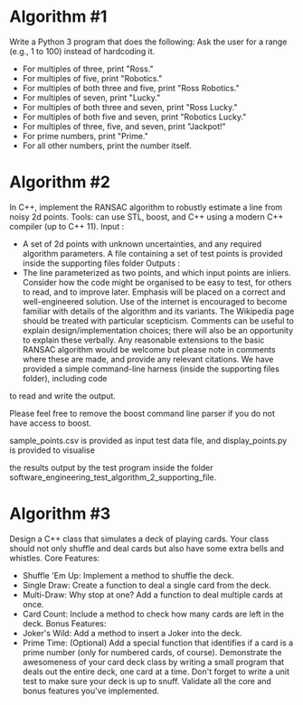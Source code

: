 # Algorithm #1
Write a Python 3 program that does the following:
Ask the user for a range (e.g., 1 to 100) instead of hardcoding it.
* For multiples of three, print "Ross."
* For multiples of five, print "Robotics."
* For multiples of both three and five, print "Ross Robotics."
* For multiples of seven, print "Lucky."
* For multiples of both three and seven, print "Ross Lucky."
* For multiples of both five and seven, print "Robotics Lucky."
* For multiples of three, five, and seven, print "Jackpot!"
* For prime numbers, print "Prime."
* For all other numbers, print the number itself.

# Algorithm #2
In C++, implement the RANSAC algorithm to robustly estimate a line from noisy 2d points.
Tools: can use STL, boost, and C++ using a modern C++ compiler (up to C++ 11).
Input :
* A set of 2d points with unknown uncertainties, and any required algorithm parameters.
A file containing a set of test points is provided inside the supporting files folder
Outputs :
* The line parameterized as two points, and which input points are inliers.
Consider how the code might be organised to be easy to test, for others to read, and to improve
later. Emphasis will be placed on a correct and well-engineered solution.
Use of the internet is encouraged to become familiar with details of the algorithm and its variants.
The Wikipedia page should be treated with particular scepticism.
Comments can be useful to explain design/implementation choices; there will also be an opportunity
to explain these verbally.
Any reasonable extensions to the basic RANSAC algorithm would be welcome but please note in
comments where these are made, and provide any relevant citations.
We have provided a simple command-line harness (inside the supporting files folder), including code

to read and write the output.

Please feel free to remove the boost command line parser if you do not have access to boost.

sample_points.csv is provided as input test data file, and display_points.py is provided to visualise

the results output by the test program inside the folder
software_engineering_test_algorithm_2_supporting_file.

# Algorithm #3
Design a C++ class that simulates a deck of playing cards. Your class should not only shuffle and deal
cards but also have some extra bells and whistles.
Core Features:
* Shuffle 'Em Up: Implement a method to shuffle the deck.
* Single Draw: Create a function to deal a single card from the deck.
* Multi-Draw: Why stop at one? Add a function to deal multiple cards at once.
* Card Count: Include a method to check how many cards are left in the deck.
Bonus Features:
* Joker's Wild: Add a method to insert a Joker into the deck.
* Prime Time: (Optional) Add a special function that identifies if a card is a prime number (only
for numbered cards, of course).
Demonstrate the awesomeness of your card deck class by writing a small program that deals out the
entire deck, one card at a time.
Don't forget to write a unit test to make sure your deck is up to snuff. Validate all the core and bonus
features you've implemented.
